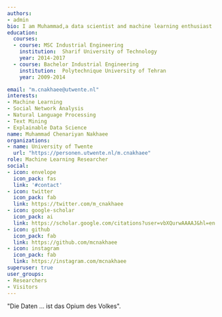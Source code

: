 ```yaml
---
authors:
- admin
bio: I am Muhammad,a data scientist and machine learning enthusiast
education:
  courses:
  - course: MSC Industrial Engineering
    institution:  Sharif University of Technology
    year: 2014-2017
  - course: Bachelor Industrial Engineering
    institution:  Polytechnique University of Tehran
    year: 2009-2014

email: "m.cnakhaee@utwente.nl"
interests:
- Machine Learning
- Social Network Analysis
- Natural Language Processing
- Text Mining
- Explainable Data Science
name: Muhammad Chenariyan Nakhaee
organizations:
- name: University of Twente
  url: "https://personen.utwente.nl/m.cnakhaee"
role: Machine Learning Researcher
social:
- icon: envelope
  icon_pack: fas
  link: '#contact'
- icon: twitter
  icon_pack: fab
  link: https://twitter.com/m_cnakhaee
- icon: google-scholar
  icon_pack: ai
  link: https://scholar.google.com/citations?user=vbXQurwAAAAJ&hl=en
- icon: github
  icon_pack: fab
  link: https://github.com/mcnakhaee
- icon: instagram
  icon_pack: fab
  link: https://instagram.com/mcnakhaee
superuser: true
user_groups:
- Researchers
- Visitors
---
```

"Die Daten … ist das Opium des Volkes".  